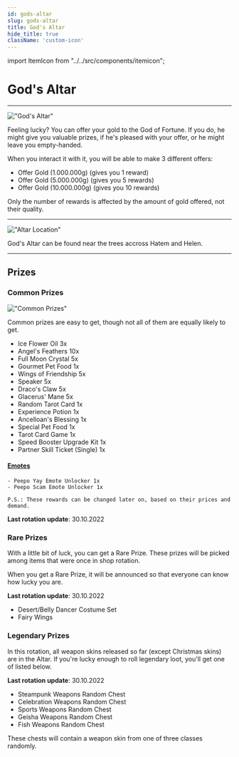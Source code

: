 ```yaml
---
id: gods-altar
slug: gods-altar
title: God's Altar 
hide_title: true
className: 'custom-icon'
---
```

import ItemIcon from "../../src/components/itemicon";

# God's Altar

---

!["God's Altar"](https://i.imgur.com/XbDi6X7.jpeg)

Feeling lucky? You can offer your gold to the God of Fortune.
If you do, he might give you valuable prizes, if he's pleased with your offer, or he might leave you empty-handed.

When you interact it with it, you will be able to make 3 different offers:
- Offer Gold (1.000.000g) (gives you 1 reward)
- Offer Gold (5.000.000g) (gives you 5 rewards)
- Offer Gold (10.000.000g) (gives you 10 rewards)

Only the number of rewards is affected by the amount of gold offered, not their quality.

---

!["Altar Location"](https://i.imgur.com/XYYz5aB.jpg)

God's Altar can be found near the trees accross Hatem and Helen.

---

## Prizes

### Common Prizes

!["Common Prizes"](https://i.imgur.com/TiDinl0.png)

Common prizes are easy to get, though not all of them are equally likely to get.

- Ice Flower Oil 3x
- Angel's Feathers 10x
- Full Moon Crystal 5x
- Gourmet Pet Food 1x
- Wings of Friendship 5x
- Speaker 5x
- Draco's Claw 5x
- Glacerus' Mane 5x
- Random Tarot Card 1x
- Experience Potion 1x
- Ancelloan's Blessing 1x
- Special Pet Food 1x
- Tarot Card Game 1x
- Speed Booster Upgrade Kit 1x
- Partner Skill Ticket (Single) 1x

#### [Emotes](https://wiki.olympusgg.com/custom-features/emotes)
	- Peepo Yay Emote Unlocker 1x
	- Peepo Scam Emote Unlocker 1x

``P.S.: These rewards can be changed later on, based on their prices and demand.``

**Last rotation update**: 30.10.2022

### Rare Prizes

With a little bit of luck, you can get a Rare Prize.
These prizes will be picked among items that were once in shop rotation.

When you get a Rare Prize, it will be announced so that everyone can know how lucky you are.

**Last rotation update**: 30.10.2022

- Desert/Belly Dancer Costume Set <ItemIcon iconId="2934" width="25px"/>  <ItemIcon iconId="2936" width="25px"/>
- Fairy Wings <ItemIcon iconId="2882" width="25px"/> 

### Legendary Prizes

In this rotation, all weapon skins released so far (except Christmas skins) are in the Altar.
If you're lucky enough to roll legendary loot, you'll get one of listed below.

**Last rotation update**: 30.10.2022

- Steampunk Weapons Random Chest
- Celebration Weapons Random Chest
- Sports Weapons Random Chest
- Geisha Weapons Random Chest
- Fish Weapons Random Chest

These chests will contain a weapon skin from one of three classes randomly.
